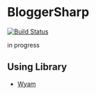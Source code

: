 # BloggerSharp
[![Build Status](https://meilcli.visualstudio.com/BloggerNet_BloggerSharp/_apis/build/status/BloggerNet.BloggerSharp)](https://meilcli.visualstudio.com/BloggerNet_BloggerSharp/_build/latest?definitionId=4)

in progress

## Using Library
- [Wyam](https://github.com/Wyamio/Wyam)
